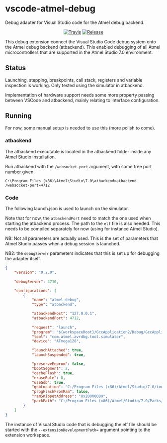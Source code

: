 # vscode-atmel-debug

Debug adapter for Visual Studio code for the Atmel debug backend.

<p align="center">
  <a href="https://travis-ci.org/xoriath/vscode-atmel-debug"><img src="https://travis-ci.org/xoriath/vscode-atmel-debug.svg?branch=master" alt="Travis"></a>
  <a href="https://github.com/xoriath/vscode-atmel-debug/releases"><img src="https://img.shields.io/github/release/xoriath/vscode-atmel-debug.svg" alt="Release"></a>
</p>

This debug extension connect the Visual Studio Code debug system onto 
the Atmel debug backend (atbackend). This enabled debugging of all Atmel microcontrollers
that are supported in the Atmel Studio 7.0 environment. 

## Status
Launching, stepping, breakpoints, call stack, registers and variable inspection is working. 
Only tested using the simulator in atbackend. 

Implementation of hardware support needs some more property passing between VSCode and atbackend, 
mainly relating to interface configuration.


## Running
For now, some manual setup is needed to use this (more polish to come).

### atbackend
The atbackend executable is located in the atbackend folder inside any Atmel Studio installation. 

Run atbackend with the `/websocket-port` argument, with some free port number given.
```
C:\Program Files (x86)\Atmel\Studio\7.0\atbackend>atbackend /websocket-port=4712
```

### Code
The following launch.json is used to launch on the simulator.

Note that for now, the `atbackendPort` need to match the one used when starting the atbackend process. 
The path to the `elf` file is also needed. This needs to be compiled separately for now (using for instance Atmel Studio).

NB: Not all parameters are actually used. This is the set of parameters that Atmel Studio passes when a debug session is launched.

NB2: the `debugServer` parameters indicates that this is set up for debugging the adapter itself.

```json
{
    "version": "0.2.0",
    
    "debugServer": 4710,

    "configurations": [
        {
            "name": "atmel-debug",
            "type": "atbackend",

            "atbackendHost": "127.0.0.1",
            "atbackendPort": 4712,
            
            "request": "launch",
            "program": "${workspaceRoot}/GccApplication2/Debug/GccApplication2.elf",
            "tool": "com.atmel.avrdbg.tool.simulator",
            "device": "ATmega128",

            "launchAttached": true,
            "launchSuspended": true,

            "preserveEeprom": false,
            "bootSegment": 2,
            "cacheFlash": true,
            "eraseRule": 0,
            "useGdb": true,
            "gdbLocation": "C:/Program Files (x86)/Atmel/Studio/7.0/toolchain/avr8/avr8-gnu-toolchain/bin/avr-gdb.exe",
            "progFlashFromRam": false,
            "ramSnippetAddress": "0x20000000",
            "packPath": "C:/Program Files (x86)/Atmel/Studio/7.0/Packs/atmel/ATmega_DFP/1.0.106/Atmel.ATmega_DFP.pdsc"
        }
    ]
}
```

The instance of Visual Studio code that is debugging the elf file should be started with the `--extensionDevelopmentPath=` 
argument pointing to the extension workspace.

